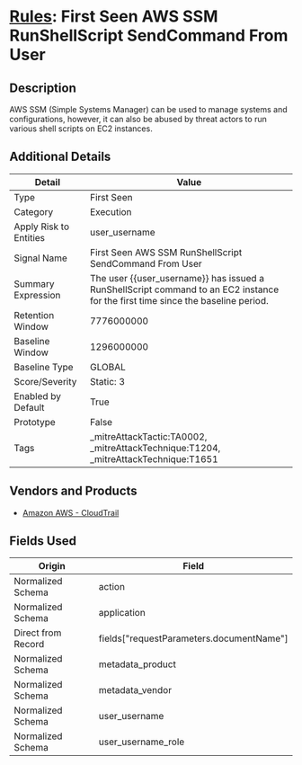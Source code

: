 # [Rules](README.md): First Seen AWS SSM RunShellScript SendCommand From User

## Description
AWS SSM (Simple Systems Manager) can be used to manage systems and configurations, however, it can also be abused by threat actors to run various shell scripts on EC2 instances.

## Additional Details
|Detail|Value|
|----|----|
|Type|First Seen|
|Category|Execution|
|Apply Risk to Entities|user_username|
|Signal Name|First Seen AWS SSM RunShellScript SendCommand From User|
|Summary Expression|The user {{user_username}} has issued a RunShellScript command to an EC2 instance for the first time since the baseline period.|
|Retention Window|7776000000|
|Baseline Window|1296000000|
|Baseline Type|GLOBAL|
|Score/Severity|Static: 3|
|Enabled by Default|True|
|Prototype|False|
|Tags|_mitreAttackTactic:TA0002, _mitreAttackTechnique:T1204, _mitreAttackTechnique:T1651|
## Vendors and Products
- [Amazon AWS - CloudTrail](../products/033624b0-218e-4dcb-b93f-0f1fb1806c56.md)


## Fields Used

|Origin|Field|
|----|----|
|Normalized Schema|action|
|Normalized Schema|application|
|Direct from Record|fields["requestParameters.documentName"]|
|Normalized Schema|metadata_product|
|Normalized Schema|metadata_vendor|
|Normalized Schema|user_username|
|Normalized Schema|user_username_role|



